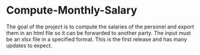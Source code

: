 # Compute-Monthly-Salary
The goal of the project is to compute the salaries of the personel and export them in an html file so it can be forwarded to another party. The input must be an xlsx file in a specified format. This is the first release and has many updates to expect. 
